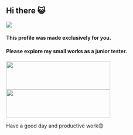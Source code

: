 ## Hi there 😺
<image src="https://i-enlisted.cdn.gaijin.net/original/3X/e/3/e3f05b6d800514c232643e8e5394e5f784e6ec01.jpeg">

#### This profile was made exclusively for you. 
#### Please explore my small works as a junior tester.

<p align="left">
  <a href="https://link.io"> <img src="https://i.postimg.cc/dVymWp36/Frame-587.png" width="284" height="77" /></a>
  <a href="https://link.io"> <img src="https://i.postimg.cc/VsDt4DkT/Frame-587.png" width="284" height="77" /></a>

</p>

Have a good day and productive work😊



